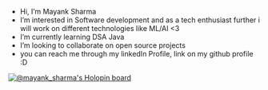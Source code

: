 - Hi, I’m Mayank Sharma
- I’m interested in Software development and as a tech enthusiast further i will work on different technologies like ML/AI <3 
- I’m currently learning DSA Java
- I’m looking to collaborate on open source projects 
- you can reach me through my linkedIn Profile, link on my github profile :D

[![@mayank_sharma's Holopin board](https://holopin.me/mayank_sharma)](https://holopin.io/@mayank_sharma)

<!---
Mayank-Sharma17/Mayank-Sharma17 is a ✨ special ✨ repository because its `README.md` (this file) appears on your GitHub profile.
You can click the Preview link to take a look at your changes.
--->
